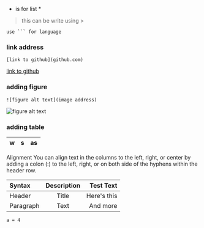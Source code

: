 * is for list *
> this can be write using >

```
use ``` for language
```

### link address
```
[link to github](github.com)
```
[link to github](github.com)

### adding figure
```
![figure alt text](image address)
  ```
![figure alt text](https://static.hwpi.harvard.edu/files/styles/profile_full/public/eps/files/thumbnail_hsk_photo.jpg?m=1568037462&itok=xizYlCdl)

### adding table
| w | s | as |
|---|---|----|

Alignment
You can align text in the columns to the left, right, or center by adding a colon (:) to the left, right, or on both side of the hyphens within the header row.

| Syntax      | Description | Test Text     |
| :---        |    :----:   |          ---: |
| Header      | Title       | Here's this   |
| Paragraph   | Text        | And more      |

```
a = 4
```
